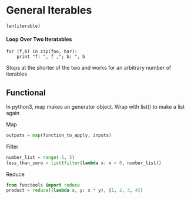 # General Iterables

`len(iterable)`

#### Loop Over Two Iteratables

```
for (f,b) in zip(foo, bar):
    print "f: ", f ,"; b: ", b
```

Stops at the shorter of the two and works for an arbitrary number of iterables

## Functional 

In python3, map makes an generator object. Wrap with list() to make a list again

Map

```python
outputs = map(function_to_apply, inputs)
```

Filter

```python
number_list = range(-5, 5)
less_than_zero = list(filter(lambda x: x < 0, number_list))
```

Reduce

```python
from functools import reduce
product = reduce((lambda x, y: x * y), [1, 2, 3, 4])
```